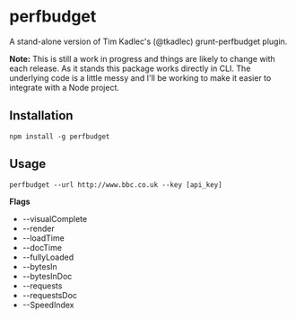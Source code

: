 # perfbudget

A stand-alone version of Tim Kadlec's (@tkadlec) grunt-perfbudget plugin.

**Note:** This is still a work in progress and things are likely to change with each release. As it stands this package works directly in CLI. The underlying code is a little messy and I'll be working to make it easier to integrate with a Node project.

## Installation
```
npm install -g perfbudget
```

## Usage

```
perfbudget --url http://www.bbc.co.uk --key [api_key]
```

**Flags**

- --visualComplete
- --render
- --loadTime
- --docTime
- --fullyLoaded
- --bytesIn
- --bytesInDoc
- --requests
- --requestsDoc
- --SpeedIndex
